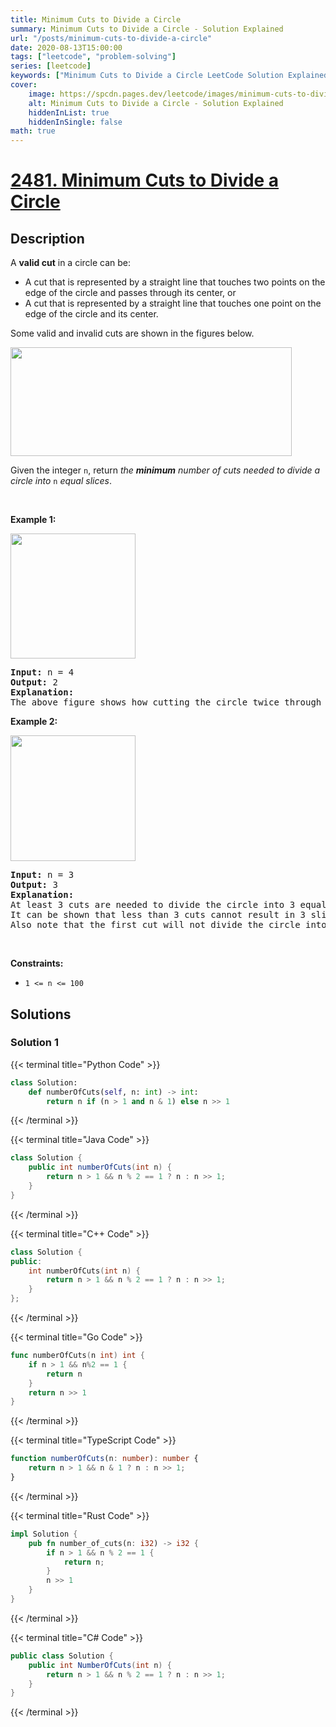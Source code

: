 ```yaml
---
title: Minimum Cuts to Divide a Circle
summary: Minimum Cuts to Divide a Circle - Solution Explained
url: "/posts/minimum-cuts-to-divide-a-circle"
date: 2020-08-13T15:00:00
tags: ["leetcode", "problem-solving"]
series: [leetcode]
keywords: ["Minimum Cuts to Divide a Circle LeetCode Solution Explained in all languages", "2481", "leetcode question 2481", "Minimum Cuts to Divide a Circle", "LeetCode", "leetcode solution in Python3 C++ Java Go PHP Ruby Swift TypeScript Rust C# JavaScript C", "GeeksforGeeks", "InterviewBit", "Coding Ninjas", "HackerRank", "HackerEarth", "CodeChef", "TopCoder", "AlgoExpert", "freeCodeCamp", "Codeforces", "GitHub", "AtCoder", "Samir Paul"]
cover:
    image: https://spcdn.pages.dev/leetcode/images/minimum-cuts-to-divide-a-circle.webp
    alt: Minimum Cuts to Divide a Circle - Solution Explained
    hiddenInList: true
    hiddenInSingle: false
math: true
---
```



# [2481. Minimum Cuts to Divide a Circle](https://leetcode.com/problems/minimum-cuts-to-divide-a-circle)


## Description

<p>A <strong>valid cut</strong> in a circle can be:</p>

<ul>
	<li>A cut that is represented by a straight line that touches two points on the edge of the circle and passes through its center, or</li>
	<li>A cut that is represented by a straight line that touches one point on the edge of the circle and its center.</li>
</ul>

<p>Some valid and invalid cuts are shown in the figures below.</p>
<img alt="" src="https://spcdn.pages.dev/leetcode/problems/2481.Minimum%20Cuts%20to%20Divide%20a%20Circle/images/alldrawio.png" style="width: 450px; height: 174px;" />
<p>Given the integer <code>n</code>, return <em>the <strong>minimum</strong> number of cuts needed to divide a circle into </em><code>n</code><em> equal slices</em>.</p>

<p>&nbsp;</p>
<p><strong class="example">Example 1:</strong></p>
<img alt="" src="https://spcdn.pages.dev/leetcode/problems/2481.Minimum%20Cuts%20to%20Divide%20a%20Circle/images/11drawio.png" style="width: 200px; height: 200px;" />
<pre>
<strong>Input:</strong> n = 4
<strong>Output:</strong> 2
<strong>Explanation:</strong> 
The above figure shows how cutting the circle twice through the middle divides it into 4 equal slices.
</pre>

<p><strong class="example">Example 2:</strong></p>
<img alt="" src="https://spcdn.pages.dev/leetcode/problems/2481.Minimum%20Cuts%20to%20Divide%20a%20Circle/images/22drawio.png" style="width: 200px; height: 201px;" />
<pre>
<strong>Input:</strong> n = 3
<strong>Output:</strong> 3
<strong>Explanation:</strong>
At least 3 cuts are needed to divide the circle into 3 equal slices. 
It can be shown that less than 3 cuts cannot result in 3 slices of equal size and shape.
Also note that the first cut will not divide the circle into distinct parts.
</pre>

<p>&nbsp;</p>
<p><strong>Constraints:</strong></p>

<ul>
	<li><code>1 &lt;= n &lt;= 100</code></li>
</ul>

## Solutions

### Solution 1

<!-- tabs:start -->

{{< terminal title="Python Code" >}}
```python
class Solution:
    def numberOfCuts(self, n: int) -> int:
        return n if (n > 1 and n & 1) else n >> 1
```
{{< /terminal >}}

{{< terminal title="Java Code" >}}
```java
class Solution {
    public int numberOfCuts(int n) {
        return n > 1 && n % 2 == 1 ? n : n >> 1;
    }
}
```
{{< /terminal >}}

{{< terminal title="C++ Code" >}}
```cpp
class Solution {
public:
    int numberOfCuts(int n) {
        return n > 1 && n % 2 == 1 ? n : n >> 1;
    }
};
```
{{< /terminal >}}

{{< terminal title="Go Code" >}}
```go
func numberOfCuts(n int) int {
	if n > 1 && n%2 == 1 {
		return n
	}
	return n >> 1
}
```
{{< /terminal >}}

{{< terminal title="TypeScript Code" >}}
```ts
function numberOfCuts(n: number): number {
    return n > 1 && n & 1 ? n : n >> 1;
}
```
{{< /terminal >}}

{{< terminal title="Rust Code" >}}
```rust
impl Solution {
    pub fn number_of_cuts(n: i32) -> i32 {
        if n > 1 && n % 2 == 1 {
            return n;
        }
        n >> 1
    }
}
```
{{< /terminal >}}

{{< terminal title="C# Code" >}}
```cs
public class Solution {
    public int NumberOfCuts(int n) {
        return n > 1 && n % 2 == 1 ? n : n >> 1;
    }
}
```
{{< /terminal >}}

<!-- tabs:end -->

<!-- end -->
